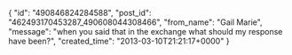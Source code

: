  {
   "id": "490846824284588",
   "post_id": "462493170453287_490608044308466",
   "from_name": "Gail Marie",
   "message": "when you said that in the exchange what should my response have been?",
   "created_time": "2013-03-10T21:21:17+0000"
 }
